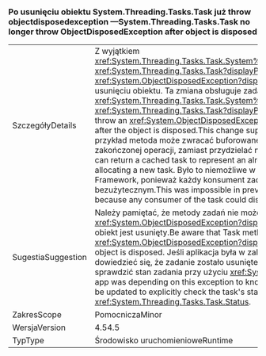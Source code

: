 ### <a name="systemthreadingtaskstask-no-longer-throw-objectdisposedexception-after-object-is-disposed"></a><span data-ttu-id="bfbbb-101">Po usunięciu obiektu System.Threading.Tasks.Task już throw objectdisposedexception —</span><span class="sxs-lookup"><span data-stu-id="bfbbb-101">System.Threading.Tasks.Task no longer throw ObjectDisposedException after object is disposed</span></span>

|   |   |
|---|---|
|<span data-ttu-id="bfbbb-102">Szczegóły</span><span class="sxs-lookup"><span data-stu-id="bfbbb-102">Details</span></span>|<span data-ttu-id="bfbbb-103">Z wyjątkiem <xref:System.Threading.Tasks.Task.System%23IAsyncResult%23AsyncWaitHandle>, <xref:System.Threading.Tasks.Task?displayProperty=name> metod nie generują <xref:System.ObjectDisposedException?displayProperty=name> wyjątek po usunięciu obiektu. Ta zmiana obsługuje zadania pamięci podręcznej.</span><span class="sxs-lookup"><span data-stu-id="bfbbb-103">Except for <xref:System.Threading.Tasks.Task.System%23IAsyncResult%23AsyncWaitHandle>, <xref:System.Threading.Tasks.Task?displayProperty=name> methods no longer throw an <xref:System.ObjectDisposedException?displayProperty=name> exception after the object is disposed.This change supports the use of cached tasks.</span></span> <span data-ttu-id="bfbbb-104">Na przykład metoda może zwracać buforowane zadanie w celu reprezentowania już zakończonej operacji, zamiast przydzielać nowe zadanie.</span><span class="sxs-lookup"><span data-stu-id="bfbbb-104">For example, a method can return a cached task to represent an already completed operation instead of allocating a new task.</span></span> <span data-ttu-id="bfbbb-105">Było to niemożliwe w poprzednich wersjach programu .NET Framework, ponieważ każdy konsument zadania mógł je usunąć, co czyniło je bezużytecznym.</span><span class="sxs-lookup"><span data-stu-id="bfbbb-105">This was impossible in previous .NET Framework versions, because any consumer of the task could dispose of it, which rendered it unusable.</span></span>|
|<span data-ttu-id="bfbbb-106">Sugestia</span><span class="sxs-lookup"><span data-stu-id="bfbbb-106">Suggestion</span></span>|<span data-ttu-id="bfbbb-107">Należy pamiętać, że metody zadań nie może zgłaszać <xref:System.ObjectDisposedException?displayProperty=name> w przypadkach, gdy obiekt jest usunięty.</span><span class="sxs-lookup"><span data-stu-id="bfbbb-107">Be aware that Task methods may no longer throw <xref:System.ObjectDisposedException?displayProperty=name> in cases when the object is disposed.</span></span> <span data-ttu-id="bfbbb-108">Jeśli aplikacja była w zależności od tego wyjątku, aby dowiedzieć się, że zadanie zostało usunięte, należy zaktualizować jawnie sprawdzić stan zadania przy użyciu <xref:System.Threading.Tasks.Task.Status>.</span><span class="sxs-lookup"><span data-stu-id="bfbbb-108">If an app was depending on this exception to know that a task was disposed, it should be updated to explicitly check the task's status using <xref:System.Threading.Tasks.Task.Status>.</span></span>|
|<span data-ttu-id="bfbbb-109">Zakres</span><span class="sxs-lookup"><span data-stu-id="bfbbb-109">Scope</span></span>|<span data-ttu-id="bfbbb-110">Pomocnicza</span><span class="sxs-lookup"><span data-stu-id="bfbbb-110">Minor</span></span>|
|<span data-ttu-id="bfbbb-111">Wersja</span><span class="sxs-lookup"><span data-stu-id="bfbbb-111">Version</span></span>|<span data-ttu-id="bfbbb-112">4.5</span><span class="sxs-lookup"><span data-stu-id="bfbbb-112">4.5</span></span>|
|<span data-ttu-id="bfbbb-113">Typ</span><span class="sxs-lookup"><span data-stu-id="bfbbb-113">Type</span></span>|<span data-ttu-id="bfbbb-114">Środowisko uruchomieniowe</span><span class="sxs-lookup"><span data-stu-id="bfbbb-114">Runtime</span></span>|

